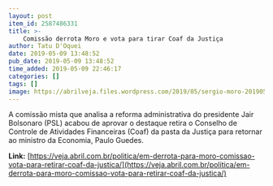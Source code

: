 ```yaml
---
layout: post
item_id: 2587486331
title: >-
    Comissão derrota Moro e vota para tirar Coaf da Justiça
author: Tatu D'Oquei
date: 2019-05-09 13:48:52
pub_date: 2019-05-09 13:48:52
time_added: 2019-05-09 22:46:17
categories: []
tags: []
image: https://abrilveja.files.wordpress.com/2019/05/sergio-moro-20190508-001.jpg?quality=70&strip=info&w=680&h=453&crop=1
---
```


A comissão mista que analisa a reforma administrativa do presidente Jair Bolsonaro (PSL) acabou de aprovar o destaque retira o Conselho de Controle de Atividades Financeiras (Coaf) da pasta da Justiça para retornar ao ministro da Economia, Paulo Guedes.

**Link:** [https://veja.abril.com.br/politica/em-derrota-para-moro-comissao-vota-para-retirar-coaf-da-justica/](https://veja.abril.com.br/politica/em-derrota-para-moro-comissao-vota-para-retirar-coaf-da-justica/)

